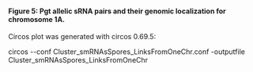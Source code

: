 #### Figure 5: Pgt allelic sRNA pairs and their genomic localization for chromosome 1A. 

Circos plot was generated with circos 0.69.5:

circos --conf Cluster_smRNAsSpores_LinksFromOneChr.conf -outputfile Cluster_smRNAsSpores_LinksFromOneChr
